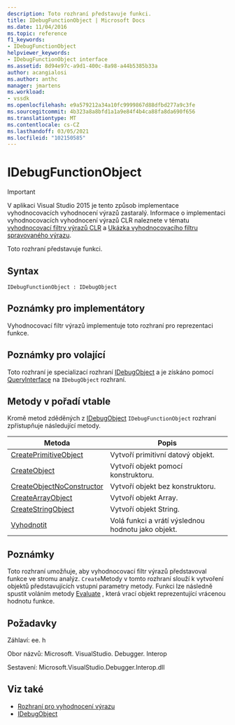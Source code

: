 ```yaml
---
description: Toto rozhraní představuje funkci.
title: IDebugFunctionObject | Microsoft Docs
ms.date: 11/04/2016
ms.topic: reference
f1_keywords:
- IDebugFunctionObject
helpviewer_keywords:
- IDebugFunctionObject interface
ms.assetid: 8d94e97c-a9d1-400c-8a98-a44b5385b33a
author: acangialosi
ms.author: anthc
manager: jmartens
ms.workload:
- vssdk
ms.openlocfilehash: e9a579212a34a10fc9999867d88dfbd277a9c3fe
ms.sourcegitcommit: 4b323a8a8bfd1a1a9e84f4b4ca88fa8da690f656
ms.translationtype: MT
ms.contentlocale: cs-CZ
ms.lasthandoff: 03/05/2021
ms.locfileid: "102150585"
---
```

# <a name="idebugfunctionobject"></a>IDebugFunctionObject
> [!IMPORTANT]
> V aplikaci Visual Studio 2015 je tento způsob implementace vyhodnocovacích vyhodnocení výrazů zastaralý. Informace o implementaci vyhodnocovacích vyhodnocení výrazů CLR naleznete v tématu [vyhodnocovací filtry výrazů CLR](https://github.com/Microsoft/ConcordExtensibilitySamples/wiki/CLR-Expression-Evaluators) a [Ukázka vyhodnocovacího filtru spravovaného výrazu](https://github.com/Microsoft/ConcordExtensibilitySamples/wiki/Managed-Expression-Evaluator-Sample).

 Toto rozhraní představuje funkci.

## <a name="syntax"></a>Syntax

```
IDebugFunctionObject : IDebugObject
```

## <a name="notes-for-implementers"></a>Poznámky pro implementátory
 Vyhodnocovací filtr výrazů implementuje toto rozhraní pro reprezentaci funkce.

## <a name="notes-for-callers"></a>Poznámky pro volající
 Toto rozhraní je specializací rozhraní [IDebugObject](../../../extensibility/debugger/reference/idebugobject.md) a je získáno pomocí [QueryInterface](/cpp/atl/queryinterface) na `IDebugObject` rozhraní.

## <a name="methods-in-vtable-order"></a>Metody v pořadí vtable
 Kromě metod zděděných z [IDebugObject](../../../extensibility/debugger/reference/idebugobject.md) `IDebugFunctionObject` rozhraní zpřístupňuje následující metody.

|Metoda|Popis|
|------------|-----------------|
|[CreatePrimitiveObject](../../../extensibility/debugger/reference/idebugfunctionobject-createprimitiveobject.md)|Vytvoří primitivní datový objekt.|
|[CreateObject](../../../extensibility/debugger/reference/idebugfunctionobject-createobject.md)|Vytvoří objekt pomocí konstruktoru.|
|[CreateObjectNoConstructor](../../../extensibility/debugger/reference/idebugfunctionobject-createobjectnoconstructor.md)|Vytvoří objekt bez konstruktoru.|
|[CreateArrayObject](../../../extensibility/debugger/reference/idebugfunctionobject-createarrayobject.md)|Vytvoří objekt Array.|
|[CreateStringObject](../../../extensibility/debugger/reference/idebugfunctionobject-createstringobject.md)|Vytvoří objekt String.|
|[Vyhodnotit](../../../extensibility/debugger/reference/idebugfunctionobject-evaluate.md)|Volá funkci a vrátí výslednou hodnotu jako objekt.|

## <a name="remarks"></a>Poznámky
 Toto rozhraní umožňuje, aby vyhodnocovací filtr výrazů představoval funkce ve stromu analýz. `Create`Metody v tomto rozhraní slouží k vytvoření objektů představujících vstupní parametry metody. Funkci lze následně spustit voláním metody [Evaluate](../../../extensibility/debugger/reference/idebugfunctionobject-evaluate.md) , která vrací objekt reprezentující vrácenou hodnotu funkce.

## <a name="requirements"></a>Požadavky
 Záhlaví: ee. h

 Obor názvů: Microsoft. VisualStudio. Debugger. Interop

 Sestavení: Microsoft.VisualStudio.Debugger.Interop.dll

## <a name="see-also"></a>Viz také
- [Rozhraní pro vyhodnocení výrazu](../../../extensibility/debugger/reference/expression-evaluation-interfaces.md)
- [IDebugObject](../../../extensibility/debugger/reference/idebugobject.md)
